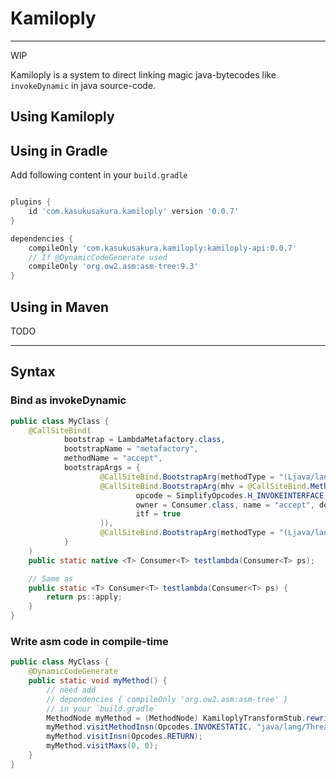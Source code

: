 # Kamiloply

-----------

WIP

Kamiloply is a system to direct linking magic java-bytecodes like `invokeDynamic` in java source-code.

## Using Kamiloply

## Using in Gradle

Add following content in your `build.gradle`

```groovy

plugins {
    id 'com.kasukusakura.kamiloply' version '0.0.7'
}

dependencies {
    compileOnly 'com.kasukusakura.kamiloply:kamiloply-api:0.0.7'
    // If @DynamicCodeGenerate used
    compileOnly 'org.ow2.asm:asm-tree:9.3'
}
```

## Using in Maven

TODO

----------------------------------

## Syntax

### Bind as invokeDynamic

```java
public class MyClass {
    @CallSiteBind(
            bootstrap = LambdaMetafactory.class,
            bootstrapName = "metafactory",
            methodName = "accept",
            bootstrapArgs = {
                    @CallSiteBind.BootstrapArg(methodType = "(Ljava/lang/Object;)V"),
                    @CallSiteBind.BootstrapArg(mhv = @CallSiteBind.MethodHandleBind(
                            opcode = SimplifyOpcodes.H_INVOKEINTERFACE,
                            owner = Consumer.class, name = "accept", desc = "(Ljava/lang/Object;)V",
                            itf = true
                    )),
                    @CallSiteBind.BootstrapArg(methodType = "(Ljava/lang/Object;)V"),
            }
    )
    public static native <T> Consumer<T> testlambda(Consumer<T> ps);

    // Same as
    public static <T> Consumer<T> testlambda(Consumer<T> ps) {
        return ps::apply;
    }
}
```

### Write asm code in compile-time

```java
public class MyClass {
    @DynamicCodeGenerate
    public static void myMethod() {
        // need add
        // dependencies { compileOnly 'org.ow2.asm:asm-tree' }
        // in your `build.gradle`
        MethodNode myMethod = (MethodNode) KamiloplyTransformStub.rewriteMethodNode();
        myMethod.visitMethodInsn(Opcodes.INVOKESTATIC, "java/lang/Thread", "dumpStack", "()V", false);
        myMethod.visitInsn(Opcodes.RETURN);
        myMethod.visitMaxs(0, 0);
    }
}
```
